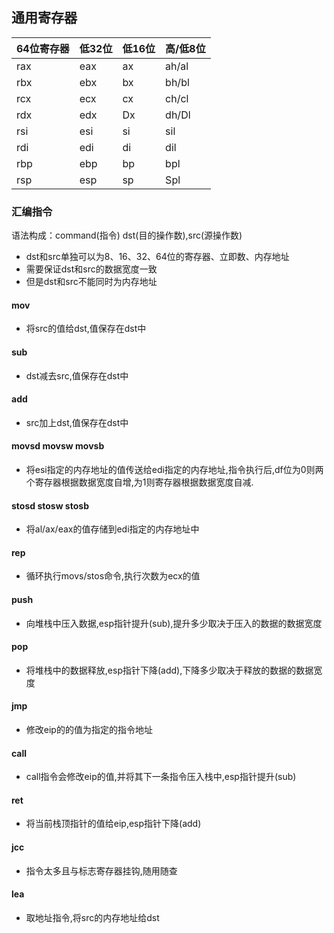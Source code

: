## 通用寄存器
64位寄存器|低32位|低16位|高/低8位
|--|--|--|--|
rax|eax|ax|ah/al|
rbx|ebx|bx|bh/bl|
rcx|ecx|cx|ch/cl|
rdx|edx|Dx|dh/Dl|
rsi|esi|si|sil|
rdi|edi|di|dil|
rbp|ebp|bp|bpl|
rsp|esp|sp|Spl|
### 汇编指令
语法构成：command(指令) dst(目的操作数),src(源操作数)
* dst和src单独可以为8、16、32、64位的寄存器、立即数、内存地址
* 需要保证dst和src的数据宽度一致
* 但是dst和src不能同时为内存地址 
#### mov
* 将src的值给dst,值保存在dst中
#### sub
* dst减去src,值保存在dst中
#### add
* src加上dst,值保存在dst中
#### movsd movsw movsb
* 将esi指定的内存地址的值传送给edi指定的内存地址,指令执行后,df位为0则两个寄存器根据数据宽度自增,为1则寄存器根据数据宽度自减.
#### stosd stosw stosb
* 将al/ax/eax的值存储到edi指定的内存地址中
#### rep
* 循环执行movs/stos命令,执行次数为ecx的值
#### push
* 向堆栈中压入数据,esp指针提升(sub),提升多少取决于压入的数据的数据宽度
#### pop
* 将堆栈中的数据释放,esp指针下降(add),下降多少取决于释放的数据的数据宽度
#### jmp
* 修改eip的的值为指定的指令地址
#### call
* call指令会修改eip的值,并将其下一条指令压入栈中,esp指针提升(sub)
####  ret
* 将当前栈顶指针的值给eip,esp指针下降(add)
#### jcc
* 指令太多且与标志寄存器挂钩,随用随查
#### lea
* 取地址指令,将src的内存地址给dst
